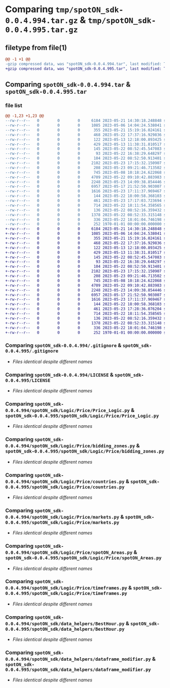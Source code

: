 # Comparing `tmp/spotON_sdk-0.0.4.994.tar.gz` & `tmp/spotON_sdk-0.0.4.995.tar.gz`

## filetype from file(1)

```diff
@@ -1 +1 @@
-gzip compressed data, was "spotON_sdk-0.0.4.994.tar", last modified: Tue May 23 17:17:12 2023, max compression
+gzip compressed data, was "spotON_sdk-0.0.4.995.tar", last modified: Tue May 23 17:28:41 2023, max compression
```

## Comparing `spotON_sdk-0.0.4.994.tar` & `spotON_sdk-0.0.4.995.tar`

### file list

```diff
@@ -1,23 +1,23 @@
--rw-r--r--   0        0        0     6184 2023-05-21 14:30:18.248848 spotON_sdk-0.0.4.994/.gitignore
--rw-r--r--   0        0        0     1085 2023-05-06 14:04:24.538041 spotON_sdk-0.0.4.994/LICENSE
--rw-r--r--   0        0        0      355 2023-05-21 15:19:16.024161 spotON_sdk-0.0.4.994/pyproject.toml
--rw-r--r--   0        0        0      468 2023-05-22 17:37:16.929836 spotON_sdk-0.0.4.994/spotON_sdk/Logic/Feedback/Feedback.py
--rw-r--r--   0        0        0      122 2023-05-13 12:18:00.893425 spotON_sdk-0.0.4.994/spotON_sdk/Logic/Feedback/Sensors.py
--rw-r--r--   0        0        0      429 2023-05-13 11:38:31.810517 spotON_sdk-0.0.4.994/spotON_sdk/Logic/Feedback/Units.py
--rw-r--r--   0        0        0      145 2023-05-22 08:52:45.547083 spotON_sdk-0.0.4.994/spotON_sdk/Logic/Feedback/__init__.py
--rw-r--r--   0        0        0       93 2023-05-22 16:38:29.648297 spotON_sdk-0.0.4.994/spotON_sdk/Logic/Output/Switchtypes.py
--rw-r--r--   0        0        0      104 2023-05-22 08:52:50.913401 spotON_sdk-0.0.4.994/spotON_sdk/Logic/Output/__init__.py
--rw-r--r--   0        0        0     2102 2023-05-23 17:15:32.150907 spotON_sdk-0.0.4.994/spotON_sdk/Logic/Price/Price_Logic.py
--rw-r--r--   0        0        0      208 2023-05-23 09:21:46.713502 spotON_sdk-0.0.4.994/spotON_sdk/Logic/Price/__init__.py
--rw-r--r--   0        0        0      745 2023-05-08 10:18:24.622068 spotON_sdk-0.0.4.994/spotON_sdk/Logic/Price/bidding_zones.py
--rw-r--r--   0        0        0     4709 2023-05-22 09:10:42.883983 spotON_sdk-0.0.4.994/spotON_sdk/Logic/Price/countries.py
--rw-r--r--   0        0        0     2248 2023-05-23 14:09:38.854446 spotON_sdk-0.0.4.994/spotON_sdk/Logic/Price/markets.py
--rw-r--r--   0        0        0     6957 2023-05-17 21:52:50.903007 spotON_sdk-0.0.4.994/spotON_sdk/Logic/Price/spotON_Areas.py
--rw-r--r--   0        0        0     1616 2023-05-23 17:11:37.969467 spotON_sdk-0.0.4.994/spotON_sdk/Logic/Price/timeframes.py
--rw-r--r--   0        0        0      144 2023-05-22 18:00:58.368103 spotON_sdk-0.0.4.994/spotON_sdk/Logic/__init__.py
--rw-r--r--   0        0        0      461 2023-05-23 17:17:03.723694 spotON_sdk-0.0.4.994/spotON_sdk/__init__.py
--rw-r--r--   0        0        0      714 2023-05-22 18:11:54.358565 spotON_sdk-0.0.4.994/spotON_sdk/data_helpers/BestHour.py
--rw-r--r--   0        0        0      136 2023-05-22 08:52:16.359432 spotON_sdk-0.0.4.994/spotON_sdk/data_helpers/__init__.py
--rw-r--r--   0        0        0     1378 2023-05-22 08:52:33.315148 spotON_sdk-0.0.4.994/spotON_sdk/data_helpers/dataframe_modifier.py
--rw-r--r--   0        0        0      336 2023-05-22 18:01:04.746198 spotON_sdk-0.0.4.994/spotON_sdk/spotON_controller.py
--rw-r--r--   0        0        0      252 1970-01-01 00:00:00.000000 spotON_sdk-0.0.4.994/PKG-INFO
+-rw-r--r--   0        0        0     6184 2023-05-21 14:30:18.248848 spotON_sdk-0.0.4.995/.gitignore
+-rw-r--r--   0        0        0     1085 2023-05-06 14:04:24.538041 spotON_sdk-0.0.4.995/LICENSE
+-rw-r--r--   0        0        0      355 2023-05-21 15:19:16.024161 spotON_sdk-0.0.4.995/pyproject.toml
+-rw-r--r--   0        0        0      468 2023-05-22 17:37:16.929836 spotON_sdk-0.0.4.995/spotON_sdk/Logic/Feedback/Feedback.py
+-rw-r--r--   0        0        0      122 2023-05-13 12:18:00.893425 spotON_sdk-0.0.4.995/spotON_sdk/Logic/Feedback/Sensors.py
+-rw-r--r--   0        0        0      429 2023-05-13 11:38:31.810517 spotON_sdk-0.0.4.995/spotON_sdk/Logic/Feedback/Units.py
+-rw-r--r--   0        0        0      145 2023-05-22 08:52:45.547083 spotON_sdk-0.0.4.995/spotON_sdk/Logic/Feedback/__init__.py
+-rw-r--r--   0        0        0       93 2023-05-22 16:38:29.648297 spotON_sdk-0.0.4.995/spotON_sdk/Logic/Output/Switchtypes.py
+-rw-r--r--   0        0        0      104 2023-05-22 08:52:50.913401 spotON_sdk-0.0.4.995/spotON_sdk/Logic/Output/__init__.py
+-rw-r--r--   0        0        0     2102 2023-05-23 17:15:32.150907 spotON_sdk-0.0.4.995/spotON_sdk/Logic/Price/Price_Logic.py
+-rw-r--r--   0        0        0      208 2023-05-23 09:21:46.713502 spotON_sdk-0.0.4.995/spotON_sdk/Logic/Price/__init__.py
+-rw-r--r--   0        0        0      745 2023-05-08 10:18:24.622068 spotON_sdk-0.0.4.995/spotON_sdk/Logic/Price/bidding_zones.py
+-rw-r--r--   0        0        0     4709 2023-05-22 09:10:42.883983 spotON_sdk-0.0.4.995/spotON_sdk/Logic/Price/countries.py
+-rw-r--r--   0        0        0     2248 2023-05-23 14:09:38.854446 spotON_sdk-0.0.4.995/spotON_sdk/Logic/Price/markets.py
+-rw-r--r--   0        0        0     6957 2023-05-17 21:52:50.903007 spotON_sdk-0.0.4.995/spotON_sdk/Logic/Price/spotON_Areas.py
+-rw-r--r--   0        0        0     1616 2023-05-23 17:11:37.969467 spotON_sdk-0.0.4.995/spotON_sdk/Logic/Price/timeframes.py
+-rw-r--r--   0        0        0      144 2023-05-22 18:00:58.368103 spotON_sdk-0.0.4.995/spotON_sdk/Logic/__init__.py
+-rw-r--r--   0        0        0      461 2023-05-23 17:28:36.076204 spotON_sdk-0.0.4.995/spotON_sdk/__init__.py
+-rw-r--r--   0        0        0      714 2023-05-22 18:11:54.358565 spotON_sdk-0.0.4.995/spotON_sdk/data_helpers/BestHour.py
+-rw-r--r--   0        0        0      136 2023-05-22 08:52:16.359432 spotON_sdk-0.0.4.995/spotON_sdk/data_helpers/__init__.py
+-rw-r--r--   0        0        0     1378 2023-05-22 08:52:33.315148 spotON_sdk-0.0.4.995/spotON_sdk/data_helpers/dataframe_modifier.py
+-rw-r--r--   0        0        0      336 2023-05-22 18:01:04.746198 spotON_sdk-0.0.4.995/spotON_sdk/spotON_controller.py
+-rw-r--r--   0        0        0      252 1970-01-01 00:00:00.000000 spotON_sdk-0.0.4.995/PKG-INFO
```

### Comparing `spotON_sdk-0.0.4.994/.gitignore` & `spotON_sdk-0.0.4.995/.gitignore`

 * *Files identical despite different names*

### Comparing `spotON_sdk-0.0.4.994/LICENSE` & `spotON_sdk-0.0.4.995/LICENSE`

 * *Files identical despite different names*

### Comparing `spotON_sdk-0.0.4.994/spotON_sdk/Logic/Price/Price_Logic.py` & `spotON_sdk-0.0.4.995/spotON_sdk/Logic/Price/Price_Logic.py`

 * *Files identical despite different names*

### Comparing `spotON_sdk-0.0.4.994/spotON_sdk/Logic/Price/bidding_zones.py` & `spotON_sdk-0.0.4.995/spotON_sdk/Logic/Price/bidding_zones.py`

 * *Files identical despite different names*

### Comparing `spotON_sdk-0.0.4.994/spotON_sdk/Logic/Price/countries.py` & `spotON_sdk-0.0.4.995/spotON_sdk/Logic/Price/countries.py`

 * *Files identical despite different names*

### Comparing `spotON_sdk-0.0.4.994/spotON_sdk/Logic/Price/markets.py` & `spotON_sdk-0.0.4.995/spotON_sdk/Logic/Price/markets.py`

 * *Files identical despite different names*

### Comparing `spotON_sdk-0.0.4.994/spotON_sdk/Logic/Price/spotON_Areas.py` & `spotON_sdk-0.0.4.995/spotON_sdk/Logic/Price/spotON_Areas.py`

 * *Files identical despite different names*

### Comparing `spotON_sdk-0.0.4.994/spotON_sdk/Logic/Price/timeframes.py` & `spotON_sdk-0.0.4.995/spotON_sdk/Logic/Price/timeframes.py`

 * *Files identical despite different names*

### Comparing `spotON_sdk-0.0.4.994/spotON_sdk/data_helpers/BestHour.py` & `spotON_sdk-0.0.4.995/spotON_sdk/data_helpers/BestHour.py`

 * *Files identical despite different names*

### Comparing `spotON_sdk-0.0.4.994/spotON_sdk/data_helpers/dataframe_modifier.py` & `spotON_sdk-0.0.4.995/spotON_sdk/data_helpers/dataframe_modifier.py`

 * *Files identical despite different names*

